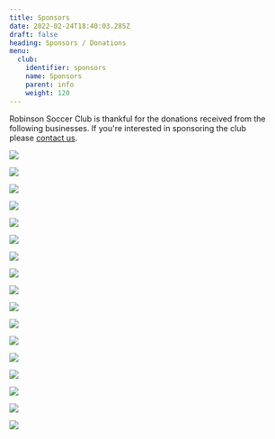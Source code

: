 ```yaml
---
title: Sponsors
date: 2022-02-24T18:40:03.285Z
draft: false
heading: Sponsors / Donations
menu:
  club:
    identifier: sponsors
    name: Sponsors
    parent: info
    weight: 120
---
```

Robinson Soccer Club is thankful for the donations received from the following businesses. If you're interested in sponsoring the club please [contact us](/club/contact/).



![](https://res.cloudinary.com/robinson-soccer/image/upload/v1647439070/Youth/Sponsors/first_robinson_savings_bank_m3jxcs.png)



![](https://res.cloudinary.com/robinson-soccer/image/upload/v1647438600/Youth/Sponsors/casey_state_bank_ao2cco.png)



![](https://res.cloudinary.com/robinson-soccer/image/upload/v1647439895/Youth/Sponsors/monicals_pizza_tufhh5.png)



![](https://res.cloudinary.com/robinson-soccer/image/upload/v1647438989/Youth/Sponsors/first_national_bank_mte6yg.png)



![](https://res.cloudinary.com/robinson-soccer/image/upload/v1684939024/LLAE_rhlelp.png)



![](https://res.cloudinary.com/robinson-soccer/image/upload/v1647440167/Youth/Sponsors/schaefer_family_dental_upxvbc.png)





![](https://res.cloudinary.com/robinson-soccer/image/upload/v1684939371/Elks_jwpprg.png)

![](https://res.cloudinary.com/robinson-soccer/image/upload/v1684939690/Backporch_Smokehouse_wdjhec.png)

![](https://res.cloudinary.com/robinson-soccer/image/upload/v1684939856/Lytle_p93sro.png)

![](https://res.cloudinary.com/robinson-soccer/image/upload/v1647438802/Youth/Sponsors/connor_connor_consulting_engineers_land_surveyors_dvsans.png)

![](https://res.cloudinary.com/robinson-soccer/image/upload/v1647439433/Youth/Sponsors/kemper_cpa_group_dtgv62.png)

![](https://res.cloudinary.com/robinson-soccer/image/upload/v1647271408/Youth/Sponsors/adams_memorials_zklfkb.png)

![](https://res.cloudinary.com/robinson-soccer/image/upload/v1647439084/Youth/Sponsors/flat_rock_telephone_co-op_kgbewo.png)

![](https://res.cloudinary.com/robinson-soccer/image/upload/v1684940021/Kiwanis_omu7rv.png)

![](https://res.cloudinary.com/robinson-soccer/image/upload/v1684940078/CMH_m4sexu.jpg)

![](https://res.cloudinary.com/robinson-soccer/image/upload/v1647439100/Youth/Sponsors/hello_gorgeous_rp6tmo.png)

![](https://res.cloudinary.com/robinson-soccer/image/upload/v1684939474/Crawford_County_RE_logo_wdbrl4.webp)